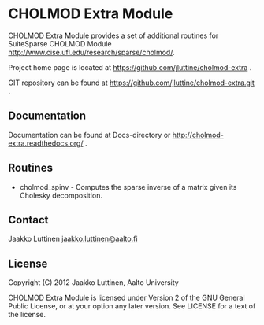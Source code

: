 # CHOLMOD Extra Module

CHOLMOD Extra Module provides a set of additional routines for SuiteSparse CHOLMOD Module http://www.cise.ufl.edu/research/sparse/cholmod/.

Project home page is located at https://github.com/jluttine/cholmod-extra .
 
GIT repository can be found at https://github.com/jluttine/cholmod-extra.git .

## Documentation

Documentation can be found at Docs-directory or http://cholmod-extra.readthedocs.org/ .

## Routines

- cholmod_spinv - Computes the sparse inverse of a matrix given its Cholesky decomposition.

## Contact

Jaakko Luttinen jaakko.luttinen@aalto.fi

## License

Copyright (C) 2012 Jaakko Luttinen, Aalto University

CHOLMOD Extra Module is licensed under Version 2 of the GNU General Public License, or at your option any later version. See LICENSE for a text of the license.
